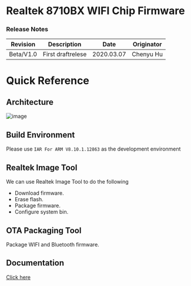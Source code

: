 # Realtek 8710BX WIFI Chip Firmware

### Release Notes

| Revision        | Description   |  Date  |  Originator  |
| :----:   | :-----:  | :----:  |:----:  |
| Beta/V1.0     | First draftrelese |   2020.03.07     |   Chenyu Hu     |

# Quick Reference

## Architecture

![image](https://github.com/YuriChen1028/AAA/tree/master/source/aa.JPG)

## Build Environment

Please use `IAR For ARM V8.10.1.12863` as the development environment

## Realtek Image Tool

We can use Realtek Image Tool to do the following

* Download firmware.
* Erase flash.
* Package firmware.
* Configure system bin.

## OTA Packaging Tool

Package WIFI and Bluetooth firmware.

## Documentation

[Click here](https://espressif.com/en/products/hardware/esp32/overview)

